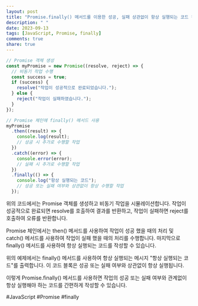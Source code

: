 ```yaml
---
layout: post
title: "Promise.finally() 메서드를 이용한 성공, 실패 상관없이 항상 실행되는 코드 작성"
description: " "
date: 2023-09-13
tags: [JavaScript, Promise, finally]
comments: true
share: true
---
```


```javascript
// Promise 객체 생성
const myPromise = new Promise((resolve, reject) => {
  // 비동기 작업 수행
  const success = true;
  if (success) {
    resolve("작업이 성공적으로 완료되었습니다.");
  } else {
    reject("작업이 실패하였습니다.");
  }
});

// Promise 체인에 finally() 메서드 사용
myPromise
  .then((result) => {
    console.log(result);
    // 성공 시 추가로 수행할 작업
  })
  .catch((error) => {
    console.error(error);
    // 실패 시 추가로 수행할 작업
  })
  .finally(() => {
    console.log("항상 실행되는 코드");
    // 성공 또는 실패 여부와 상관없이 항상 수행할 작업
  });
```

위의 코드에서는 Promise 객체를 생성하고 비동기 작업을 시뮬레이션합니다. 작업이 성공적으로 완료되면 resolve를 호출하여 결과를 반환하고, 작업이 실패하면 reject를 호출하여 오류를 반환합니다.

Promise 체인에서는 then() 메서드를 사용하여 작업이 성공 했을 때의 처리 및 catch() 메서드를 사용하여 작업이 실패 했을 때의 처리를 수행합니다. 마지막으로 finally() 메서드를 사용하여 항상 실행되는 코드를 작성할 수 있습니다.

위의 예제에서는 finally() 메서드를 사용하여 항상 실행되는 메시지 "항상 실행되는 코드"를 출력합니다. 이 코드 블록은 성공 또는 실패 여부와 상관없이 항상 실행됩니다.

이렇게 Promise.finally() 메서드를 사용하면 작업의 성공 또는 실패 여부와 관계없이 항상 실행해야 하는 코드를 간편하게 작성할 수 있습니다.

#JavaScript #Promise #finally